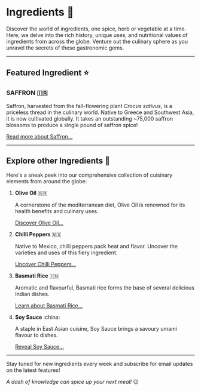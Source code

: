 # Ingredients :green_salad:

Discover the world of ingredients, one spice, herb or vegetable at a time. Here, we delve into the rich history, unique uses, and nutritional values of ingredients from across the globe. Venture out the culinary sphere as you unravel the secrets of these gastronomic gems.

---

## Featured Ingredient :star:

### SAFFRON :iran:

Saffron, harvested from the fall-flowering plant *Crocus sativus*, is a priceless thread in the culinary world. Native to Greece and Southwest Asia, it is now cultivated globally. It takes an outstanding ~75,000 saffron blossoms to produce a single pound of saffron spice!

[Read more about Saffron...](/ingredients/saffron)

---

## Explore other Ingredients :mag_right:

Here's a sneak peek into our comprehensive collection of cuisinary elements from around the globe:

1. **Olive Oil** :greece:

   A cornerstone of the mediterranean diet, Olive Oil is renowned for its health benefits and culinary uses.

   [Discover Olive Oil...](/ingredients/olive-oil)


2. **Chilli Peppers** :mexico:

   Native to Mexico, chilli peppers pack heat and flavor. Uncover the varieties and uses of this fiery ingredient.

   [Uncover Chilli Peppers...](/ingredients/chilli-peppers)


3. **Basmati Rice** :india:

   Aromatic and flavourful, Basmati rice forms the base of several delicious Indian dishes.

   [Learn about Basmati Rice...](/ingredients/basmati-rice)


4. **Soy Sauce** :china:

   A staple in East Asian cuisine, Soy Sauce brings a savoury umami flavour to dishes.

   [Reveal Soy Sauce...](/ingredients/soy-sauce)

---

Stay tuned for new ingredients every week and subscribe for email updates on the latest features!

*A dash of knowledge can spice up your next meal!* :wink: